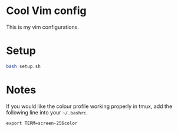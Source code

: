 # Cool Vim config
This is my vim configurations. 



# Setup
```bash
bash setup.sh
```


# Notes
If you would like the colour profile working properly in tmux, add the following line into your `~/.bashrc`.

```
export TERM=screen-256color
```
